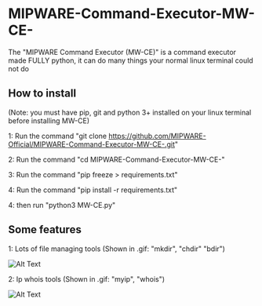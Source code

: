 # MIPWARE-Command-Executor-MW-CE-


The "MIPWARE Command Executor (MW-CE)" is a command executor made FULLY python, it can do many things your normal linux terminal could not do

## How to install

(Note: you must have pip, git and python 3+ installed on your linux terminal before installing MW-CE)

1: Run the command "git clone https://github.com/MIPWARE-Official/MIPWARE-Command-Executor-MW-CE-.git"

2: Run the command "cd MIPWARE-Command-Executor-MW-CE-"

3: Run the command "pip freeze > requirements.txt"

4: Run the command "pip install -r requirements.txt"

4: then run "python3 MW-CE.py"

## Some features

1: Lots of file managing tools
(Shown in .gif: "mkdir", "chdir" "bdir")

![Alt Text](https://media.giphy.com/media/q5R7T4nxyavVg5HfuJ/giphy.gif)

2: Ip whois tools
(Shown in .gif: "myip", "whois")

![Alt Text](https://media.giphy.com/media/shh7JtNE7CzSynW1Qo/giphy.gif)
